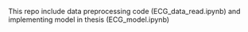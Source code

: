 This repo include data preprocessing code (ECG_data_read.ipynb) and implementing model in thesis (ECG_model.ipynb)
